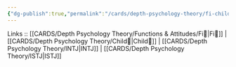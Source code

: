 ```yaml
---
{"dg-publish":true,"permalink":"/cards/depth-psychology-theory/fi-child/","created":"2023-01-05T12:01:53.986+01:00","updated":"2023-04-20T22:34:42.838+02:00"}
---
```


Links :: [[CARDS/Depth Psychology Theory/Functions & Attitudes/Fi🔱\|Fi🔱]] | [[CARDS/Depth Psychology Theory/Child👼\|Child👼]] | [[CARDS/Depth Psychology Theory/INTJ\|INTJ]] | [[CARDS/Depth Psychology Theory/ISTJ\|ISTJ]]

